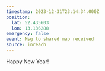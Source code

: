 ```yaml
---
timestamp: 2023-12-31T23:14:34.000Z
position:
  lat: 52.435603
  lon: 13.136288
emergency: false
event: Msg to shared map received
source: inreach
---
```

Happy New Year!
